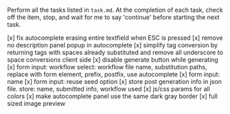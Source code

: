 Perform all the tasks listed in `task.md`. At the completion of each task, check off the item, stop, and wait for me to say 'continue' before starting the next task.

[x] fix autocomplete erasing entire textfield when ESC is pressed
[x] remove no description panel popup in autocomplete
[x] simplify tag conversion by returning tags with spaces already substituted and remove all underscore to space conversions client side
[x] disable generate button while generating
[x] form input: workflow select: workflow file name, substitution paths, replace with form element, prefix, postfix, use autocomplete
[x] form input: name
[x] form input: reuse seed option
[x] store post generation info in json file. store: name, submitted info, workflow used
[x] js/css params for all colors
[x] make autocomplete panel use the same dark gray border
[x] full sized image preview